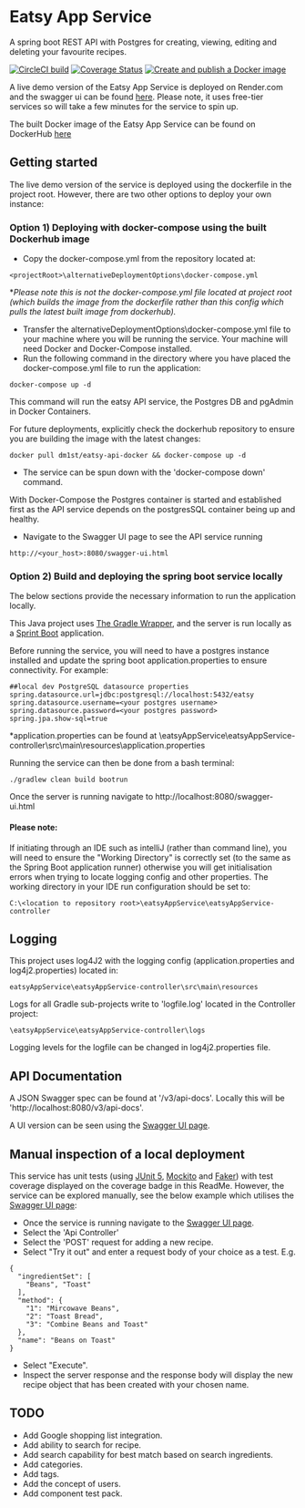 # Eatsy App Service

A spring boot REST API with Postgres for creating, viewing, editing and deleting your favourite recipes.

[![CircleCI build](https://circleci.com/gh/DM1st/eatsy/tree/develop.svg?style=shield)](https://circleci.com/gh/DM1st/eatsy/tree/develop)
[![Coverage Status](https://coveralls.io/repos/github/DM1st/eatsy/badge.svg?branch=develop)](https://coveralls.io/github/DM1st/eatsy?branch=develop)
[![Create and publish a Docker image](https://github.com/DM1st/eatsy/actions/workflows/publish.yml/badge.svg)](https://github.com/DM1st/eatsy/actions/workflows/publish.yml)

A live demo version of the Eatsy App Service is deployed on Render.com and the swagger ui can be
found [here](https://eatsy-api.onrender.com/swagger-ui/index.html#/). Please note, it uses free-tier services so will
take a few minutes for the service to spin up.

The built Docker image of the Eatsy App Service can be found on
DockerHub [here](https://hub.docker.com/r/dm1st/eatsy-api-docker)

## Getting started

The live demo version of the service is deployed using the dockerfile in the project root. However, there are two other
options to deploy your own instance:

### Option 1) Deploying with docker-compose using the built Dockerhub image

- Copy the docker-compose.yml from the repository located at:

```
<projectRoot>\alternativeDeploymentOptions\docker-compose.yml
```

*_Please note this is not the docker-compose.yml file located at project root (which builds the image from the
dockerfile rather than this config which pulls the latest built image from dockerhub)._

- Transfer the alternativeDeploymentOptions\docker-compose.yml file to your machine where you will be running the
  service. Your machine will need Docker and Docker-Compose installed.
- Run the following command in the directory where you have placed the docker-compose.yml file to run the application:

```
docker-compose up -d
```

This command will run the eatsy API service, the Postgres DB and pgAdmin in Docker Containers.

For future deployments, explicitly check the dockerhub repository to ensure you are building the image with the latest
changes:

```
docker pull dm1st/eatsy-api-docker && docker-compose up -d
```

- The service can be spun down with the 'docker-compose down' command.

With Docker-Compose the Postgres container is started and established first as the API service depends on the
postgresSQL container being up and healthy.

- Navigate to the Swagger UI page to see the API service running

```
http://<your_host>:8080/swagger-ui.html
```

### Option 2) Build and deploying the spring boot service locally

The below sections provide the necessary information to run the application locally.

This Java project uses [The Gradle Wrapper](https://docs.gradle.org/current/userguide/gradle_wrapper.html), and the
server is run locally as a [Sprint Boot](https://spring.io/projects/spring-boot) application.

Before running the service, you will need to have a postgres instance installed and update the spring boot
application.properties to ensure connectivity. For example:

```
##local dev PostgreSQL datasource properties
spring.datasource.url=jdbc:postgresql://localhost:5432/eatsy
spring.datasource.username=<your postgres username>
spring.datasource.password=<your postgres password>
spring.jpa.show-sql=true
```

*application.properties can be found at <projectRoot>
\eatsyAppService\eatsyAppService-controller\src\main\resources\application.properties

Running the service can then be done from a bash terminal:

```
./gradlew clean build bootrun
```

Once the server is running navigate to http://localhost:8080/swagger-ui.html

#### Please note:

If initiating through an IDE such as intelliJ (rather than command line), you will need to ensure the "Working
Directory"
is correctly set (to the same as the Spring Boot application runner) otherwise you will get initialisation errors when
trying to locate logging config and other properties. The working directory in your IDE run configuration should be set
to:

```
C:\<location to repository root>\eatsyAppService\eatsyAppService-controller
```

## Logging

This project uses log4J2 with the logging config (application.properties and log4j2.properties) located in:

```
eatsyAppService\eatsyAppService-controller\src\main\resources
```

Logs for all Gradle sub-projects write to 'logfile.log' located in the Controller project:

```
\eatsyAppService\eatsyAppService-controller\logs
```

Logging levels for the logfile can be changed in log4j2.properties file.

## API Documentation

A JSON Swagger spec can be found at '/v3/api-docs'. Locally this will be 'http://localhost:8080/v3/api-docs'.

A UI version can be seen using the [Swagger UI page](http://localhost:8080/swagger-ui.html).

## Manual inspection of a local deployment

This service has unit tests (using [JUnit 5](https://junit.org/junit5/), [Mockito](https://site.mockito.org/)
and [Faker](https://github.com/DiUS/java-faker)) with test coverage displayed on the coverage badge in this ReadMe.
However, the service can be explored manually, see the below example which utilises
the [Swagger UI page](http://localhost:8080/swagger-ui.html):

* Once the service is running navigate to the [Swagger UI page](http://localhost:8080/swagger-ui.html).
* Select the 'Api Controller'
* Select the 'POST' request for adding a new recipe.
* Select "Try it out" and enter a request body of your choice as a test. E.g.

```
{
  "ingredientSet": [
    "Beans", "Toast"
  ],
  "method": {
    "1": "Mircowave Beans",
    "2": "Toast Bread",
    "3": "Combine Beans and Toast"
  },
  "name": "Beans on Toast"
}
```

* Select "Execute".
* Inspect the server response and the response body will display the new recipe object that has been created with your
  chosen name.

## TODO

* Add Google shopping list integration.
* Add ability to search for recipe.
* Add search capability for best match based on search ingredients.
* Add categories.
* Add tags.
* Add the concept of users.
* Add component test pack.
